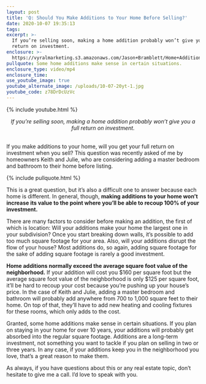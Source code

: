 ```yaml
---
layout: post
title: 'Q: Should You Make Additions to Your Home Before Selling?'
date: 2020-10-07 19:35:13
tags:
excerpt: >-
  If you’re selling soon, making a home addition probably won’t give you a full
  return on investment.
enclosure: >-
  https://vyralmarketing.s3.amazonaws.com/Jason+Bramblett/Home+Additions+-+Jason+Bramblett+Real+Estate.mp4
pullquote: Some home additions make sense in certain situations.
enclosure_type: video/mp4
enclosure_time:
use_youtube_image: true
youtube_alternate_image: /uploads/10-07-20yt-1.jpg
youtube_code: z78DrDcUzVc
---
```


{% include youtube.html %}

<center><em>If you’re selling soon, making a home addition probably won’t give you a full return on investment.</em></center>
&nbsp;


If you make additions to your home, will you get your full return on investment when you sell? This question was recently asked of me by homeowners Keith and Julie, who are considering adding a master bedroom and bathroom to their home before listing.&nbsp;

{% include pullquote.html %}

This is a great question, but it’s also a difficult one to answer because each home is different. In general, though, **making additions to your home won’t increase its value to the point where you’ll be able to recoup 100% of your investment.&nbsp;**

There are many factors to consider before making an addition, the first of which is location: Will your additions make your home the largest one in your subdivision? Once you start breaking down walls, it’s possible to add too much square footage for your area. Also, will your additions disrupt the flow of your house? Most additions do, so again, adding square footage for the sake of adding square footage is rarely a good investment.&nbsp;

**Home additions normally exceed the average square foot value of the neighborhood.** If your addition will cost you $160 per square foot but the average square foot value of the neighborhood is only $125 per square foot, it’ll be hard to recoup your cost because you’re pushing up your house’s price. In the case of Keith and Julie, adding a master bedroom and bathroom will probably add anywhere from 700 to 1,000 square feet to their home. On top of that, they’ll have to add new heating and cooling fixtures for these rooms, which only adds to the cost.&nbsp;

Granted, some home additions make sense in certain situations. If you plan on staying in your home for over 10 years, your additions will probably get absorbed into the regular square footage. Additions are a long-term investment, not something you want to tackle if you plan on selling in two or three years. In any case, if your additions keep you in the neighborhood you love, that’s a great reason to make them.&nbsp;

As always, if you have questions about this or any real estate topic, don’t hesitate to give me a call. I’d love to speak with you.